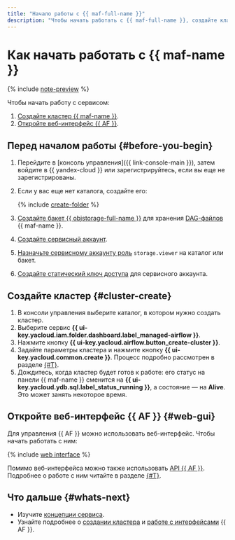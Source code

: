 ```yaml
---
title: "Начало работы с {{ maf-full-name }}"
description: "Чтобы начать работать с {{ maf-full-name }}, создайте кластер сервиса и откройте веб-интерфейс {{ AF }}."
---
```


# Как начать работать с {{ maf-name }}

{% include [note-preview](../_includes/note-preview-by-request.md) %}

Чтобы начать работу с сервисом:

1. [Создайте кластер {{ maf-name }}](#cluster-create).
1. [Откройте веб-интерфейс {{ AF }}](#web-gui).

## Перед началом работы {#before-you-begin}

1. Перейдите в [консоль управления]({{ link-console-main }}), затем войдите в {{ yandex-cloud }} или зарегистрируйтесь, если вы еще не зарегистрированы.


1. Если у вас еще нет каталога, создайте его:

   {% include [create-folder](../_includes/create-folder.md) %}

1. [Создайте бакет {{ objstorage-full-name }}](../storage/operations/buckets/create.md) для хранения [DAG-файлов](concepts/index.md#about-the-service) {{ maf-name }}.
1. [Создайте сервисный аккаунт](../iam/operations/sa/create.md).
1. [Назначьте сервисному аккаунту роль](../iam/operations/sa/assign-role-for-sa.md) `storage.viewer` на каталог или бакет.
1. [Создайте статический ключ доступа](../iam/operations/sa/create-access-key.md) для сервисного аккаунта.


## Создайте кластер {#cluster-create}

1. В консоли управления выберите каталог, в котором нужно создать кластер.
1. Выберите сервис **{{ ui-key.yacloud.iam.folder.dashboard.label_managed-airflow }}**.
1. Нажмите кнопку **{{ ui-key.yacloud.airflow.button_create-cluster }}**.
1. Задайте параметры кластера и нажмите кнопку **{{ ui-key.yacloud.common.create }}**. Процесс подробно рассмотрен в разделе [{#T}](operations/cluster-create.md).
1. Дождитесь, когда кластер будет готов к работе: его статус на панели {{ maf-name }} сменится на **{{ ui-key.yacloud.ydb.sql.label_status_running }}**, а состояние — на **Alive**. Это может занять некоторое время.

## Откройте веб-интерфейс {{ AF }} {#web-gui}

Для управления {{ AF }} можно использовать веб-интерфейс. Чтобы начать работать с ним:

{% include [web interface](../_includes/mdb/maf/web-interface.md) %}

Помимо веб-интерфейса можно также использовать [API {{ AF }}](https://airflow.apache.org/docs/apache-airflow/stable/stable-rest-api-ref.html). Подробнее о работе с ним читайте в разделе [{#T}](operations/af-interfaces.md).

## Что дальше {#whats-next}

* Изучите [концепции сервиса](concepts/index.md).
* Узнайте подробнее о [создании кластера](operations/cluster-create.md) и [работе с интерфейсами](operations/af-interfaces.md) {{ AF }}.
